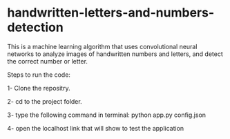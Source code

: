 # handwritten-letters-and-numbers-detection
This is a machine learning algorithm that uses convolutional neural networks to analyze images of handwritten numbers and letters, and detect the correct number or letter.

Steps to run the code:

1- Clone the repositry.

2- cd to the project folder.

3- type the following command in terminal: python app.py config.json

4- open the localhost link that will show to test the application

